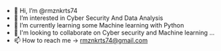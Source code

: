 - 👋 Hi, I’m @rmznkrts74
- 👀 I’m interested in Cyber Security And Data Analysis
- 🌱 I’m currently learning some Machine learning with Python
- 💞️ I'm looking to collaborate on Cyber security and Machine learning ...
- 📫 How to reach me -> rmznkrts74@gmail.com
